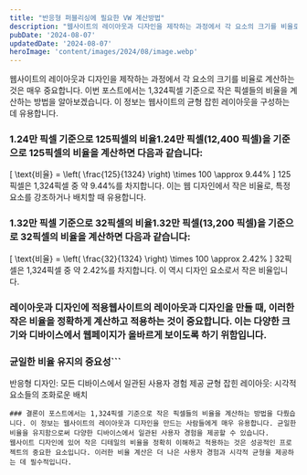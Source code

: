 ```yaml
---
title: "반응형 퍼블리싱에 필요한 VW 계산방법"
description: "웹사이트의 레이아웃과 디자인을 제작하는 과정에서 각 요소의 크기를 비율로 계산하는 것은 매우 중요합니다. 이번 포스트에서는 1,324픽셀 기준으로 작은 픽셀들의 비율을 계산하는 방법을 알아보겠습니다. 이 정보는 웹사이트의 균형 잡힌 레이아웃을 구성하는 데 유용합니다.   1.24만 픽셀..."
pubDate: '2024-08-07'
updatedDate: '2024-08-07'
heroImage: 'content/images/2024/08/image.webp'
---
```


웹사이트의 레이아웃과 디자인을 제작하는 과정에서 각 요소의 크기를 비율로 계산하는 것은 매우 중요합니다. 이번 포스트에서는 1,324픽셀 기준으로 작은 픽셀들의 비율을 계산하는 방법을 알아보겠습니다. 이 정보는 웹사이트의 균형 잡힌 레이아웃을 구성하는 데 유용합니다.
### 1.24만 픽셀 기준으로 125픽셀의 비율1.24만 픽셀(12,400 픽셀)을 기준으로 125픽셀의 비율을 계산하면 다음과 같습니다:
\[ \text{비율} = \left( \frac{125}{1324} \right) \times 100 \approx 9.44\% \]
125픽셀은 1,324픽셀 중 약 9.44%를 차지합니다. 이는 웹 디자인에서 작은 비율로, 특정 요소를 강조하거나 배치할 때 유용합니다.
### 1.32만 픽셀 기준으로 32픽셀의 비율1.32만 픽셀(13,200 픽셀)을 기준으로 32픽셀의 비율을 계산하면 다음과 같습니다:
\[ \text{비율} = \left( \frac{32}{1324} \right) \times 100 \approx 2.42\% \]
32픽셀은 1,324픽셀 중 약 2.42%를 차지합니다. 이 역시 디자인 요소로서 작은 비율입니다.
### 레이아웃과 디자인에 적용웹사이트의 레이아웃과 디자인을 만들 때, 이러한 작은 비율을 정확하게 계산하고 적용하는 것이 중요합니다. 이는 다양한 크기와 디바이스에서 웹페이지가 올바르게 보이도록 하기 위함입니다.
### 균일한 비율 유지의 중요성```
반응형 디자인: 모든 디바이스에서 일관된 사용자 경험 제공
균형 잡힌 레이아웃: 시각적 요소들의 조화로운 배치

```### 유용한 예시웹사이트 레이아웃을 제작할 때, 1,324픽셀 중 125픽셀의 비율을 알고 있다면, 특정 요소의 크기를 전체 레이아웃에서 얼마나 차지하게 할지 쉽게 계산할 수 있습니다. 예를 들어, 작은 버튼이나 마진 값을 설정할 때 이 비율을 참고하면 됩니다.
### 결론이 포스트에서는 1,324픽셀 기준으로 작은 픽셀들의 비율을 계산하는 방법을 다뤘습니다. 이 정보는 웹사이트의 레이아웃과 디자인을 만드는 사람들에게 매우 유용합니다. 균일한 비율을 유지함으로써 다양한 디바이스에서 일관된 사용자 경험을 제공할 수 있습니다.
웹사이트 디자인에 있어 작은 디테일의 비율을 정확히 이해하고 적용하는 것은 성공적인 프로젝트의 중요한 요소입니다. 이러한 비율 계산은 더 나은 사용자 경험과 시각적 균형을 제공하는 데 필수적입니다.